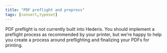 ```yaml
---
title: "PDF preflight and prepress"
tags: [convert,typeset]
---
```

 
<html><body><section data-type="chapter" class="hsecchapter" data-hederis-type="hsecchapter" id="pdf-preflight" data-pi-attrs="id: pdf-preflight; data-tags: convert,typeset;" role="doc-chapter" data-tags="convert,typeset" data-author-name=" " data-book-title=" " title="PDF preflight and prepress"><p class="hblkp" data-hederis-type="hblkp" id="pPfKgKJof">PDF preflight is not currently built into Hederis. You should implement a preflight process as recommended by your printer, but we&#8217;re happy to help you create a process around preflighting and finalizing your PDFs for printing.</p></section></body></html>

